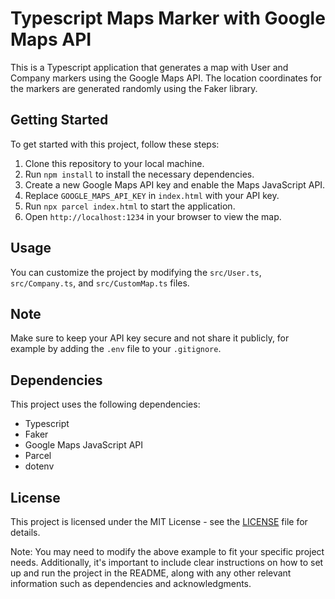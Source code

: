 # Typescript Maps Marker with Google Maps API

This is a Typescript application that generates a map with User and Company markers using the Google Maps API. The location coordinates for the markers are generated randomly using the Faker library.

## Getting Started

To get started with this project, follow these steps:

1. Clone this repository to your local machine.
2. Run `npm install` to install the necessary dependencies.
3. Create a new Google Maps API key and enable the Maps JavaScript API.
4. Replace `GOOGLE_MAPS_API_KEY` in `index.html` with your API key.
5. Run `npx parcel index.html` to start the application.
6. Open `http://localhost:1234` in your browser to view the map.

## Usage

You can customize the project by modifying the `src/User.ts`, `src/Company.ts`, and `src/CustomMap.ts` files.

## Note

Make sure to keep your API key secure and not share it publicly, for example by adding the `.env` file to your `.gitignore`.

## Dependencies

This project uses the following dependencies:

- Typescript
- Faker
- Google Maps JavaScript API
- Parcel
- dotenv

## License

This project is licensed under the MIT License - see the [LICENSE](LICENSE) file for details.

Note: You may need to modify the above example to fit your specific project needs. Additionally, it's important to include clear instructions on how to set up and run the project in the README, along with any other relevant information such as dependencies and acknowledgments.
